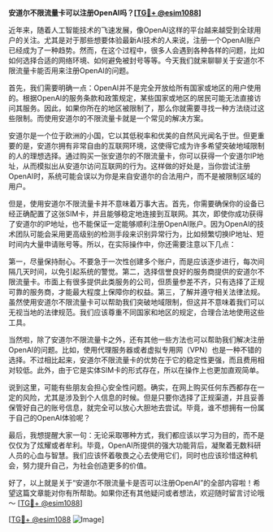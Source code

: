 **安道尔不限流量卡可以注册OpenAI吗？[[TG💪+ @esim1088](https://t.me/s/esim1088)]**

近年来，随着人工智能技术的飞速发展，像OpenAI这样的平台越来越受到全球用户的关注。尤其是对于那些想要体验最新AI技术的人来说，注册一个OpenAI账户已经成为了一种趋势。然而，在这个过程中，很多人会遇到各种各样的问题，比如如何选择合适的网络环境、如何避免被封号等等。今天我们就来聊聊关于安道尔不限流量卡能否用来注册OpenAI的问题。

首先，我们需要明确一点：OpenAI并不是完全开放给所有国家或地区的用户使用的。根据OpenAI的服务条款和政策规定，某些国家或地区的居民可能无法直接访问其服务。因此，如果你所在的地区被限制了，那么你就需要寻找一种方法绕过这些限制。而使用安道尔的不限流量卡就是一个常见的解决方案。

安道尔是一个位于欧洲的小国，它以其低税率和优美的自然风光闻名于世。但更重要的是，安道尔拥有非常自由的互联网环境，这使得它成为许多希望突破地域限制的人的理想选择。通过购买一张安道尔的不限流量卡，你可以获得一个安道尔IP地址，从而模拟出从安道尔访问互联网的行为。这样做的好处是，当你尝试注册OpenAI时，系统可能会误以为你是来自安道尔的合法用户，而不是被限制区域的用户。

但是，使用安道尔不限流量卡并不意味着万事大吉。首先，你需要确保你的设备已经正确配置了这张SIM卡，并且能够稳定地连接到互联网。其次，即使你成功获得了安道尔的IP地址，也不能保证一定能够顺利注册OpenAI账户。因为OpenAI的技术团队可能会采用更高级别的检测手段来识别异常行为，比如频繁切换IP地址、短时间内大量申请账号等。所以，在实际操作中，你还需要注意以下几点：

第一，尽量保持耐心。不要急于一次性创建多个账户，而是应该逐步进行，每次间隔几天时间，以免引起系统的警觉。第二，选择信誉良好的服务商提供的安道尔不限流量卡。市面上有很多提供此类服务的公司，但质量参差不齐，只有选择了正规可靠的服务商，才能最大程度上保障你的权益。第三，了解并遵守相关法律法规。虽然使用安道尔不限流量卡可以帮助我们突破地域限制，但这并不意味着我们可以无视当地的法律规范。我们应该尊重不同国家和地区的规定，合理合法地使用这些工具。

当然啦，除了安道尔不限流量卡之外，还有其他一些方法也可以帮助我们解决注册OpenAI的问题。比如，使用代理服务器或者虚拟专用网（VPN）也是一种不错的选择。不过相比起来，安道尔不限流量卡的优势在于它的稳定性更强，而且费用相对较低。此外，由于它是实体SIM卡的形式存在，所以在操作上也更加直观简单。

说到这里，可能有些朋友会担心安全性问题。确实，在网上购买任何东西都存在一定的风险，尤其是涉及到个人信息的时候。但是只要你选择了正规渠道，并且妥善保管好自己的账号信息，就完全可以放心大胆地去尝试。毕竟，谁不想拥有一份属于自己的OpenAI体验呢？

最后，我想提醒大家一句：无论采取哪种方式，我们都应该以学习为目的，而不是仅仅为了炫耀或者牟利。毕竟，OpenAI所提供的强大功能背后，凝聚着无数科研人员的心血与智慧。我们应该怀着敬畏之心去使用它们，同时也应该珍惜这种机会，努力提升自己，为社会创造更多的价值。

好了，以上就是关于“安道尔不限流量卡是否可以注册OpenAI”的全部内容啦！希望这篇文章能对你有所帮助。如果你还有其他疑问或者想法，欢迎随时留言讨论哦～ [[TG💪+ @esim1088](https://t.me/s/esim1088)] 

[[TG💪+ @esim1088](https://t.me/s/esim1088) ![Image](https://i.postimg.cc/4NQfJmqS/Snipaste-2025-05-13-00-14-12.png)]